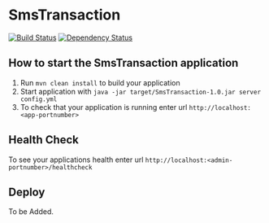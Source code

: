 # SmsTransaction

[![Build Status](https://semaphoreci.com/api/v1/anilsem2490/smstransaction/branches/master/badge.svg)](https://semaphoreci.com/anilsem2490/smstransaction)
[![Dependency Status](https://www.versioneye.com/user/projects/588ee8b85715cf004e6fec3a/badge.svg?style=flat-square)](https://www.versioneye.com/user/projects/588ee8b85715cf004e6fec3a)

How to start the SmsTransaction application
---

1. Run `mvn clean install` to build your application
1. Start application with `java -jar target/SmsTransaction-1.0.jar server config.yml`
1. To check that your application is running enter url `http://localhost:<app-portnumber>`

Health Check
---

To see your applications health enter url `http://localhost:<admin-portnumber>/healthcheck`

Deploy
---

To be Added.
